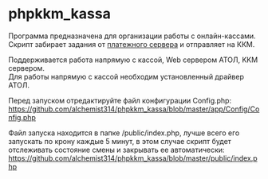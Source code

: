# phpkkm_kassa

Программа предназначена для организации работы с онлайн-кассами.
<br>Скрипт забирает задания от <a href="https://github.com/alchemist314/phpkkm_kassa_tasks" target="blank">платежного сервера</a> и отправляет на ККМ.

Поддерживается работа напрямую с кассой, Web сервером АТОЛ, KKM сервером.
<br>Для работы напрямую с кассой необходим установленный драйвер АТОЛ.

Перед запуском отредактируйте файл конфигурации Config.php:
<br>https://github.com/alchemist314/phpkkm_kassa/blob/master/app/Config/Config.php

Файл запуска находится в папке /public/index.php, лучше всего его запускать по крону каждые 5 минут, в этом случае скрипт будет отслеживать состояние смены и закрывать ее автоматически:
<br>https://github.com/alchemist314/phpkkm_kassa/blob/master/public/index.php
